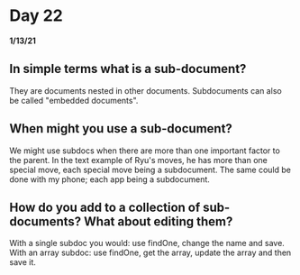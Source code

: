 # Day 22
__1/13/21__

## In simple terms what is a sub-document?
They are documents nested in other documents. Subdocuments can also be called "embedded documents".
## When might you use a sub-document?
We might use subdocs when there are more than one important factor to the parent. In the text example of Ryu's moves, he has more than one special move, each special move being a subdocument. The same could be done with my phone; each app being a subdocument.
## How do you add to a collection of sub-documents? What about editing them?
With a single subdoc you would: use findOne, change the name and save. With an array subdoc: use findOne, get the array, update the array and then save it. 